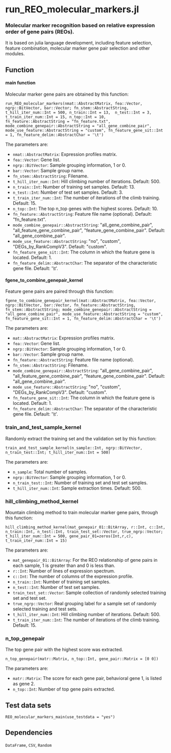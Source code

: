 # run_REO_molecular_markers.jl

### Molecular marker recognition based on relative expression order of gene pairs (REOs).

It is based on julia language development, including feature selection, feature combination, molecular marker gene pair selection and other modules.

## Function

#### main function

Molecular marker gene pairs are obtained by this function: 

`run_REO_molecular_markers(nmat::AbstractMatrix, fea::Vector, ngrp::BitVector, bar::Vector; fn_stem::AbstractString, t_hill_iter_num::Int = 500, n_train::Int = 13,  n_test::Int = 3, t_train_iter_num::Int = 15, n_top::Int = 10, fn_feature::AbstractString = "fn_feature.txt", mode_combine_genepair::AbstractString = "all_gene_combine_pair", mode_use_feature::AbstractString = "custom", fn_feature_gene_sit::Int = 1, fn_feature_delim::AbstractChar = '\t')`

The parameters are:

- `nmat::AbstractMatrix`: Expression profiles matrix.
- `fea::Vector`: Gene list.
- `ngrp::BitVector`: Sample grouping information, 1 or 0.
- `bar::Vector`: Sample group name.
- `fn_stem::AbstractString`: Filename.
- `t_hill_iter_num::Int`: Hill climbing number of iterations. Default: 500.
- `n_train::Int`: Number of training set samples. Default: 13.
- `n_test::Int`: Number of test set samples. Default: 3.
- `t_train_iter_num::Int`: The number of iterations of the climb training. Default: 15.
- `n_top::Int`: The top n_top genes with the highest scores. Default: 10.
- `fn_feature::AbstractString`: Feature file name (optional). Default: "fn_feature.txt".
- `mode_combine_genepair::AbstractString`: "all_gene_combine_pair", "all_feature_gene_combine_pair", "feature_gene_combine_pair". Default: "all_gene_combine_pair".
- `mode_use_feature::AbstractString`: "no", "custom", "DEGs_by_RankCompV3". Default: "custom".
- `fn_feature_gene_sit::Int`: The column in which the feature gene is located. Default: 1.
- `fn_feature_delim::AbstractChar`: The separator of the characteristic gene file. Default: '\t'.

#### fgene_to_combine_genepair_kernel

Feature gene pairs are paired through this function: 

`fgene_to_combine_genepair_kernel(mat::AbstractMatrix, fea::Vector, ngrp::BitVector, bar::Vector, fn_feature::AbstractString, fn_stem::AbstractString; mode_combine_genepair::AbstractString = "all_gene_combine_pair", mode_use_feature::AbstractString = "custom", fn_feature_gene_sit::Int = 1, fn_feature_delim::AbstractChar = '\t')`

The parameters are: 

- `mat::AbstractMatrix`: Expression profiles matrix.
- `fea::Vector`: Gene list.
- `ngrp::BitVector`: Sample grouping information, 1 or 0.
- `bar::Vector`: Sample group name.
- `fn_feature::AbstractString`: Feature file name (optional).
- `fn_stem::AbstractString`: Filename.
- `mode_combine_genepair::AbstractString`: "all_gene_combine_pair", "all_feature_gene_combine_pair", "feature_gene_combine_pair". Default: "all_gene_combine_pair".
- `mode_use_feature::AbstractString`: "no", "custom", "DEGs_by_RankCompV3". Default: "custom".
- `fn_feature_gene_sit::Int`: The column in which the feature gene is located. Default: 1.
- `fn_feature_delim::AbstractChar`: The separator of the characteristic gene file. Default: '\t'.

### train_and_test_sample_kernel

Randomly extract the training set and the validation set by this function:

`train_and_test_sample_kernel(n_sample::Int, ngrp::BitVector, n_train_test::Int; t_hill_iter_num::Int = 500)`

The parameters are: 

- `n_sample`: Total number of samples.
- `ngrp::BitVector`: Sample grouping information, 1 or 0.
- `n_train_test::Int`: Number of training set and test set samples.
- `t_hill_iter_num::Int`: Sample extraction times. Default: 500.

### hill_climbing_method_kernel

Mountain climbing method to train molecular marker gene pairs, through this function:

`hill_climbing_method_kernel(mat_genepair_01::BitArray, r::Int, c::Int, n_train::Int, n_test::Int, train_test_set::Vector, true_ngrp::Vector; t_hill_iter_num::Int = 500, gene_pair_01=zeros(Int,r,c), t_train_iter_num::Int = 15)`

The parameters are:

- `mat_genepair_01::BitArray`: For the REO relationship of gene pairs in each sample, 1 is greater than and 0 is less than.
- `r::Int`: Number of lines of expression spectrum.
- `c::Int`: The number of columns of the expression profile.
- `n_train::Int`: Number of training set samples.
- `n_test::Int`: Number of test set samples.
- `train_test_set::Vector`: Sample collection of randomly selected training set and test set.
- `true_ngrp::Vector`: Real grouping label for a sample set of randomly selected training and test sets.
- `t_hill_iter_num::Int`: Hill climbing number of iterations. Default: 500.
- `t_train_iter_num::Int`: The number of iterations of the climb training. Default: 15.

### n_top_genepair

The top gene pair with the highest score was extracted.

`n_top_genepair(matr::Matrix, n_top::Int, gene_pair::Matrix = [0 0])`

The parameters are:

- `matr::Matrix`: The score for each gene pair, behavioral gene 1, is listed as gene 2.
- `n_top::Int`: Number of top gene pairs extracted.

## Test data sets

`REO_molecular_markers_main(use_testdata = "yes")`

## Dependencies

`DataFrame`, `CSV`,  `Random`
